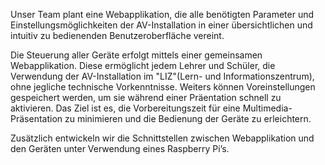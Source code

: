 Unser Team plant eine Webapplikation, die alle benötigten Parameter und Einstellungsmöglichkeiten der AV-Installation in einer übersichtlichen und intuitiv zu bedienenden Benutzeroberfläche vereint.

Die Steuerung aller Geräte erfolgt mittels einer gemeinsamen Webapplikation. Diese ermöglicht jedem Lehrer und Schüler, die Verwendung der AV-Installation im "LIZ"(Lern- und Informationszentrum), ohne jegliche technische Vorkenntnisse. Weiters können Voreinstellungen gespeichert werden, um sie während einer Präentation schnell zu aktivieren. Das Ziel ist es, die Vorbereitungszeit für eine Multimedia-Präsentation zu minimieren und die Bedienung der Geräte zu erleichtern. 

Zusätzlich entwickeln wir die Schnittstellen zwischen Webapplikation und den Geräten unter Verwendung eines Raspberry Pi’s.

